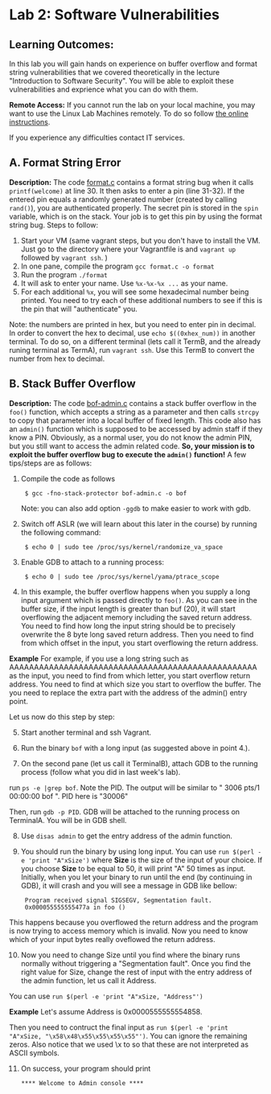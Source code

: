 # Lab 2: Software Vulnerabilities

## Learning Outcomes: 
In this lab you will gain hands on experience on buffer overflow and format string vulnerabilities that we covered theoretically in the lecture "Introduction to Software Security". You will be able to exploit these vulnerabilities and exprience what you can do with them.

**Remote Access:** If you cannot run the lab on your local machine, you may want to use the Linux
Lab Machines remotely. To do so follow [the online instructions](https://uob.sharepoint.com/sites/itservices/SitePages/fits-engineering-linux-x2go.aspx).

If you experience any difficulties contact IT services.



## A. Format String Error

**Description:** The code [format.c](https://github.com/cs-uob/COMS20012/blob/master/docs/code/format.c) contains a format string bug when it calls `printf(welcome)` at line 30. It then asks to enter a pin (line 31-32). If the entered pin equals a randomly generated number (created by calling `rand()`), you are authenticated properly. The secret pin is stored in the `spin` variable, which is on the stack. Your job is to get this pin by using the format string bug. Steps to follow:
1. Start your VM (same vagrant steps, but you don't have to install the VM. Just go to the directory where your Vagrantfile is and `vagrant up` followed by `vagrant ssh`. )
2. In one pane, compile the program `gcc format.c -o format`
3. Run the program `./format`
4. It will ask to enter your name. Use `%x-%x-%x ...` as your name.
5. For each additional `%x`, you will see some hexadecimal number being printed. You need to try each of these additional numbers to see if this is the pin that will "authenticate" you. 

Note: the numbers are printed in hex, but you need to enter pin in decimal. In order to convert the hex to decimal, use `echo $((0xhex_num))` in another terminal. To do so, on a different terminal (lets call it TermB, and the already runing terminal as TermA), run `vagrant ssh`. Use this TermB to convert the number from hex to decimal.

## B. Stack Buffer Overflow

**Description:** The code [bof-admin.c](https://github.com/cs-uob/COMS20012/master/docs/code/bof-admin.c) contains a stack buffer overflow in the `foo()` function, which accepts a string as a parameter and then calls `strcpy` to copy that parameter into a local buffer of fixed length. This code also has an `admin()` function which is supposed to be accessed by admin staff if they know a PIN. Obviously, as a normal user, you do not know the admin PIN, but you still want to access the admin related code. **So, your mission is to exploit the buffer overflow bug to execute the `admin()` function!**
A few tips/steps are as follows:

1. Compile the code as follows

		$ gcc -fno-stack-protector bof-admin.c -o bof
	Note: you can also add option `-ggdb` to make easier to work with gdb.

2. Switch off ASLR (we will learn about this later in the course) by running the following command:

		$ echo 0 | sudo tee /proc/sys/kernel/randomize_va_space

3. Enable GDB to attach to a running process:

		$ echo 0 | sudo tee /proc/sys/kernel/yama/ptrace_scope


4. In this example, the buffer overflow happens when you supply a long input argument which is passed directly to `foo()`. 
As you can see in the buffer size, if the input length is greater than buf (20), it will start overflowing the adjacent memory including the saved return address. You need to find how long the input string should be to precisely overwrite the 8 byte long saved return address. Then you need to find from which offset in the input, you start overflowing the return address. 

**Example** For example, if you use a long string such as AAAAAAAAAAAAAAAAAAAAAAAAAAAAAAAAAAAAAAAAAAAAAAAAAA as the input, you need to find from which letter, you start overflow return address.  You need to find at which size you start to overflow the buffer. The you need to replace the extra part with the address of the admin() entry point. 

Let us now do this step by step:


5. Start another terminal and ssh Vagrant.

6. Run the binary `bof` with a long input (as suggested above in point 4.).

7. On the second pane (let us call it TerminalB), attach GDB to the running process (follow what you did in last week's lab).

 run `ps -e |grep bof`. Note the PID. The output will be similar to " 3006 pts/1    00:00:00 bof ". PID here is "30006"
 
 Then, run `gdb -p PID`. GDB will be attached to the running process on TerminalA. You will be in GDB shell. 

8. Use `disas admin` to get the entry address of the admin function.
9. You should run the binary by using long input. You can use `run $(perl -e 'print "A"xSize')` where **Size** is the size of the input of your choice. If you choose **Size** to be equal to 50, it will print "A" 50 times as input.
Initially, when you let your binary to run until the end (by continuing in GDB), it will crash and you will see a message in GDB like bellow:

		Program received signal SIGSEGV, Segmentation fault.
		0x000055555555477a in foo ()


This happens because you overflowed the return address and the program is now trying to access memory which is invalid. Now you need to know which of your input bytes really oveflowed the return address.

10. Now you need to change Size until you find where the binary runs normally without triggering a "Segmentation fault". Once you find the right value for Size, change the rest of input with the entry address of the admin function, let us call it Address.

You can use `run $(perl -e 'print "A"xSize, "Address"')`

**Example** Let's assume Address is 0x0000555555554858. 

Then you need to contruct the final input as `run $(perl -e 'print "A"xSize, "\x58\x48\x55\x55\x55\x55"')`. You can ignore the remaining zeros. Also notice that we used \x to so that these are not interpreted as ASCII symbols.


11. On success, your program should print

		**** Welcome to Admin console ****
